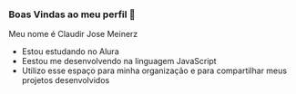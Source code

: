 ### Boas Vindas ao meu perfil 🎠

Meu nome é Claudir Jose Meinerz
- Estou estudando no Alura
- Eestou me desenvolvendo na linguagem JavaScript
- Utilizo esse espaço para minha organização e para compartilhar meus projetos desenvolvidos



